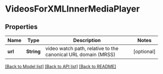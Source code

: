 # VideosForXMLInnerMediaPlayer

## Properties
Name | Type | Description | Notes
------------ | ------------- | ------------- | -------------
**url** | **String** | video watch path, relative to the canonical URL domain (MRSS) | [optional] 

[[Back to Model list]](../README.md#documentation-for-models) [[Back to API list]](../README.md#documentation-for-api-endpoints) [[Back to README]](../README.md)



